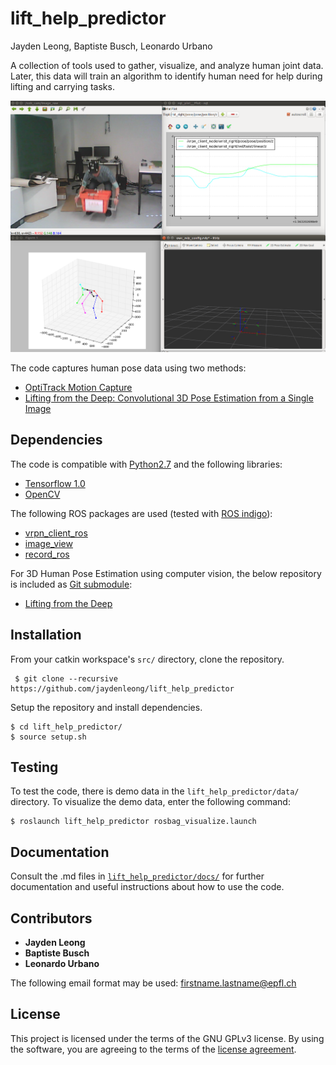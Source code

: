 # lift_help_predictor
Jayden Leong, Baptiste Busch, Leonardo Urbano 

A collection of tools used to gather, visualize, and analyze human joint data. Later, this data will train an algorithm to identify human need for help during lifting and carrying tasks.

![](data/demo.png) 

The code captures human pose data using two methods: 
 - [OptiTrack Motion Capture](https://optitrack.com/)
 - [Lifting from the Deep: Convolutional 3D Pose Estimation from a Single Image](https://arxiv.org/abs/1701.00295)


## Dependencies 
The code is compatible with [Python2.7](https://www.python.org/download/releases/2.7/) and the following libraries:
 - [Tensorflow 1.0](https://www.tensorflow.org/)
 - [OpenCV](http://opencv.org/)

The following ROS packages are used (tested with [ROS indigo]()): 
 - [vrpn_client_ros](http://wiki.ros.org/vrpn_client_ros) 
 - [image_view](http://wiki.ros.org/image_view)
 - [record_ros](https://github.com/epfl-lasa/record_ros)
 
For 3D Human Pose Estimation using computer vision, the below repository is included as [Git submodule](https://git-scm.com/book/en/v2/Git-Tools-Submodules): 
   - [Lifting from the Deep](https://github.com/DenisTome/Lifting-from-the-Deep-release) 


## Installation 
From your catkin workspace's ```src/``` directory, clone the repository.  
```
 $ git clone --recursive https://github.com/jaydenleong/lift_help_predictor 
```
Setup the repository and install dependencies. 

```
$ cd lift_help_predictor/
$ source setup.sh
```

## Testing 
To test the code, there is demo data in the ```lift_help_predictor/data/``` directory. To visualize the demo data, enter the following command: 

```
$ roslaunch lift_help_predictor rosbag_visualize.launch
```

## Documentation 
Consult the .md files in [```lift_help_predictor/docs/```](./docs/README.md) for further documentation and useful instructions about how to use the code. 

## Contributors
* **Jayden Leong** 
* **Baptiste Busch** 
* **Leonardo Urbano** 

The following email format may be used: firstname.lastname@epfl.ch

## License
This project is licensed under the terms of the GNU GPLv3 license. By using the software, you are agreeing to the terms of the [license agreement](./LICENSE).